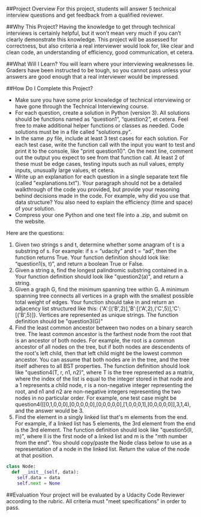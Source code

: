##Project Overview
For this project, students will answer 5 technical interview questions and get feedback from a qualified reviewer.

##Why This Project?
Having the knowledge to get through technical interviews is certainly helpful, but it won’t mean very much if you can’t clearly demonstrate this knowledge. This project will be assessed for correctness, but also criteria a real interviewer would look for, like clear and clean code, an understanding of efficiency, good communication, et cetera.

##What Will I Learn?
You will learn where your interviewing weaknesses lie. Graders have been instructed to be tough, so you cannot pass unless your answers are good enough that a real interviewer would be impressed.

##How Do I Complete this Project?
* Make sure you have some prior knowledge of technical interviewing or have gone through the Technical Interviewing course.
* For each question, create a solution in Python (version 3). All solutions should be functions named as “question1”, “question2”, et cetera. Feel free to make additional helper functions or classes as needed. Code solutions must be in a file called "solutions.py".
* In the same .py file, include at least 3 test cases for each solution. For each test case, write the function call with the input you want to test and print it to the console, like "print question1()". On the next line, comment out the output you expect to see from that function call. At least 2 of these must be edge cases, testing inputs such as null values, empty inputs, unusually large values, et cetera.
* Write up an explanation for each question in a single separate text file (called "explanations.txt"). Your paragraph should not be a detailed walkthrough of the code you provided, but provide your reasoning behind decisions made in the code. For example, why did you use that data structure? You also need to explain the efficiency (time and space) of your solution.
* Compress your one Python and one text file into a .zip, and submit on the website.


Here are the questions:

1. Given two strings s and t, determine whether some anagram of t is a substring of s. For example: if s = “udacity” and t = “ad”, then the function returns True. Your function definition should look like: “question1(s, t)”, and return a boolean True or False.
2. Given a string a, find the longest palindromic substring contained in a. Your function definition should look like "question2(a)", and return a string.
3. Given a graph G, find the minimum spanning tree within G. A minimum spanning tree connects all vertices in a graph with the smallest possible total weight of edges. Your function should take in and return an adjacency list structured like this: {'A':[('B',2)],'B':[('A',2),('C',5)],'C':[('B',5)]}. Vertices are represented as unique strings. The function definition should be "question3(G)"
4. Find the least common ancestor between two nodes on a binary search tree. The least common ancestor is the farthest node from the root that is an ancestor of both nodes. For example, the root is a common ancestor of all nodes on the tree, but if both nodes are descendents of the root's left child, then that left child might be the lowest common ancestor. You can assume that both nodes are in the tree, and the tree itself adheres to all BST properties. The function definition should look like "question4(T, r, n1, n2)", where T is the tree represented as a matrix, where the index of the list is equal to the integer stored in that node and a 1 represents a child node, r is a non-negative integer representing the root, and n1 and n2 are non-negative integers representing the two nodes in no particular order. For example, one test case might be question4([[0,1,0,0,0],[0,0,0,0,0],[0,0,0,0,0],[1,0,0,0,1],[0,0,0,0,0]],3,1,4), and the answer would be 3.
5. Find the element in a singly linked list that's m elements from the end. For example, if a linked list has 5 elements, the 3rd element from the end is the 3rd element. The function definition should look like "question5(ll, m)", where ll is the first node of a linked list and m is the "mth number from the end". You should copy/paste the Node class below to use as a representation of a node in the linked list. Return the value of the node at that position.

```python
class Node:
  def __init__(self, data):
    self.data = data
    self.next = None
``` 

##Evaluation
Your project will be evaluated by a Udacity Code Reviewer according to the rubric. All criteria must "meet specifications" in order to pass.
